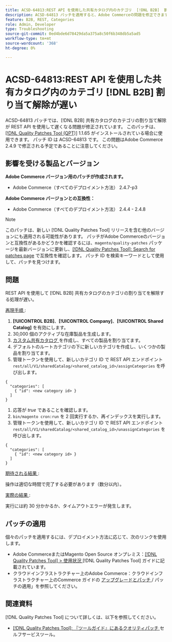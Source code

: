 ```yaml
---
title: ACSD-64813:REST API を使用した共有カタログ内のカテゴリ  [!DNL B2B]  割り当て解除が遅い
description: ACSD-64813 パッチを適用すると、Adobe Commerceの問題を修正できます。この問題では、REST API を使用して共有カタログのカテゴリの割り当て解除を行  [!DNL B2B]  と時間がかかります。
feature: B2B, REST, Categories
role: Admin, Developer
type: Troubleshooting
source-git-commit: 0ed4bde6d78429da5a375a8c50f6b348db5a5ad5
workflow-type: tm+mt
source-wordcount: '368'
ht-degree: 0%

---
```



# ACSD-64813:REST API を使用した共有カタログ内のカテゴリ [!DNL B2B] 割り当て解除が遅い

ACSD-64813 パッチでは、[!DNL B2B] 共有カタログのカテゴリの割り当て解除が REST API を使用して遅くなる問題が修正されています。 このパッチは、[[!DNL Quality Patches Tool (QPT)]](/help/tools/quality-patches-tool/quality-patches-tool-to-self-serve-quality-patches.md) 1.1.65 がインストールされている場合に使用できます。 パッチ ID は ACSD-64813 です。 この問題はAdobe Commerce 2.4.9 で修正される予定であることに注意してください。

## 影響を受ける製品とバージョン

**Adobe Commerce バージョン用のパッチが作成されます。**

* Adobe Commerce（すべてのデプロイメント方法） 2.4.7-p3

**Adobe Commerce バージョンとの互換性：**

* Adobe Commerce（すべてのデプロイメント方法） 2.4.4 - 2.4.8

>[!NOTE]
>
>このパッチは、新しい [!DNL Quality Patches Tool] リリースを含む他のバージョンにも適用される可能性があります。 パッチがAdobe Commerceのバージョンと互換性があるかどうかを確認するには、`magento/quality-patches` パッケージを最新バージョンに更新し、[[!DNL Quality Patches Tool]: Search for patches page](https://experienceleague.adobe.com/tools/commerce-quality-patches/index.html?lang=ja) で互換性を確認します。 パッチ ID を検索キーワードとして使用して、パッチを見つけます。

## 問題

REST API を使用して [!DNL B2B] 共有カタログのカテゴリの割り当てを解除する処理が遅い。

<u> 再現手順 </u>:

1. **[!UICONTROL B2B]**、**[!UICONTROL Company]**、**[!UICONTROL Shared Catalog]** を有効にします。
1. 30,000 個のアクティブな在庫製品を生成します。
1. [ カスタム共有カタログ ](https://experienceleague.adobe.com/ja/docs/commerce-admin/b2b/shared-catalogs/catalog-shared#actions-controls) を作成し、すべての製品を割り当てます。
1. デフォルトのルートカテゴリの下に新しいカテゴリを作成し、いくつかの製品を割り当てます。
1. 管理トークンを使用して、新しいカテゴリ ID で REST API エンドポイント `rest/all/V1/sharedCatalog/<shared_catalog_id>/assignCategories` を呼び出します。

```
{
  "categories": [
    { "id": <new category id> }
  ]
}
```

1. 応答が *true* であることを確認します。
1. `bin/magento cron:run` を 2 回実行するか、再インデックスを実行します。
1. 管理トークンを使用して、新しいカテゴリ ID で REST API エンドポイント `rest/all/V1/sharedCatalog/<shared_catalog_id>/unassignCategories` を呼び出します。

```
{
  "categories": [
    { "id": <new category id> }
  ]
}
```

<u> 期待される結果 </u>:

操作は適切な時間で完了する必要があります（数分以内）。

<u> 実際の結果 </u>:

実行には約 30 分かかるか、タイムアウトエラーが発生します。

## パッチの適用

個々のパッチを適用するには、デプロイメント方法に応じて、次のリンクを使用します。

* Adobe CommerceまたはMagento Open Source オンプレミス：[[!DNL Quality Patches Tool] > 使用状況 ](/help/tools/quality-patches-tool/usage.md) [!DNL Quality Patches Tool] ガイドに記載されています。
* クラウドインフラストラクチャー上のAdobe Commerce：クラウドインフラストラクチャー上のCommerce ガイドの [ アップグレードとパッチ ](https://experienceleague.adobe.com/docs/commerce-cloud-service/user-guide/develop/upgrade/apply-patches.html?lang=ja)/ パッチの適用」を参照してください。

## 関連資料

[!DNL Quality Patches Tool] について詳しくは、以下を参照してください。

* [[!DNL Quality Patches Tool]: 『ツールガイド』にあるクオリティパッチ ](/help/tools/quality-patches-tool/quality-patches-tool-to-self-serve-quality-patches.md) セルフサービスツール。
